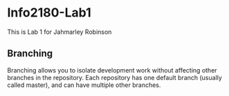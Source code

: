 # Info2180-Lab1

This is Lab 1 for Jahmarley Robinson

## Branching

Branching allows you to isolate development work without
affecting other branches in the repository. Each repository
has one default branch (usually called master), and can have
multiple other branches.